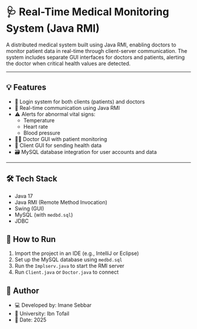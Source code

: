 # 🩺 Real-Time Medical Monitoring System (Java RMI)

A distributed medical system built using Java RMI, enabling doctors to monitor patient data in real-time through client-server communication. The system includes separate GUI interfaces for doctors and patients, alerting the doctor when critical health values are detected.

---

## 💡 Features

- 🔐 Login system for both clients (patients) and doctors
- 📡 Real-time communication using Java RMI
- ⚠️ Alerts for abnormal vital signs:
  - Temperature
  - Heart rate
  - Blood pressure
- 🧑‍⚕️ Doctor GUI with patient monitoring
- 👤 Client GUI for sending health data
- 🗃️ MySQL database integration for user accounts and data

---

## 🛠️ Tech Stack

- Java 17
- Java RMI (Remote Method Invocation)
- Swing (GUI)
- MySQL (with `medbd.sql`)
- JDBC

## 🚀 How to Run

1. Import the project in an IDE (e.g., IntelliJ or Eclipse)
2. Set up the MySQL database using `medbd.sql`
3. Run the `Implserv.java` to start the RMI server
4. Run `Client.java` or `Doctor.java` to connect

## 🧠 Author

- 💻 Developed by: Imane Sebbar
- 🏫 University: Ibn Tofail
- 📅 Date: 2025


